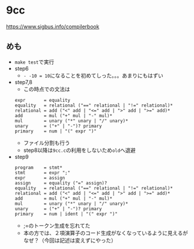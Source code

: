 # 9cc
https://www.sigbus.info/compilerbook

## めも
- `make test`で実行
- step6
  - `- -10 = 10`になることを初めてしった。。。あまりにもはずい
- step7,8
  - この時点での文法は
  ```
  expr       = equality
  equality   = relational ("==" relational | "!=" relational)*
  relational = add ("<" add | "<=" add | ">" add | ">=" add)*
  add        = mul ("+" mul | "-" mul)*
  mul        = unary ("*" unary | "/" unary)*
  unary      = ("+" | "-")? primary
  primary    = num | "(" expr ")"
  ```
  - ファイル分割も行う
  - step8以降は`9cc.c`の利用をしないため`old`へ退避
- step9
  ```
  program    = stmt*
  stmt       = expr ";"
  expr       = assign
  assign     = equality ("=" assign)?
  equality   = relational ("==" relational | "!=" relational)*
  relational = add ("<" add | "<=" add | ">" add | ">=" add)*
  add        = mul ("+" mul | "-" mul)*
  mul        = unary ("*" unary | "/" unary)*
  unary      = ("+" | "-")? primary
  primary    = num | ident | "(" expr ")"
  ```
  - ;=のトークン生成を忘れてた
  - 本の方では、２項演算子のコード生成がなくなっているように見えるがなぜ？（今回は記述は変えずにやった）